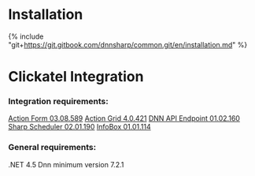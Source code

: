 # Installation

{% include "git+https://git.gitbook.com/dnnsharp/common.git/en/installation.md" %}

# Clickatel Integration

### Integration requirements:
[Action Form 03.08.589](http://www.dnnsharp.com/products/download?p=AFORM&v=03.08.589)
[Action Grid 4.0.421](http://www.dnnsharp.com/products/download?p=AGRID&v=04.00.421)
[DNN API Endpoint 01.02.160](http://www.dnnsharp.com/products/download?p=DNNAPIS&v=01.02.160)
[Sharp Scheduler 02.01.190](http://www.dnnsharp.com/products/download?p=SCHD&v=02.01.190)
[InfoBox 01.01.114](http://www.dnnsharp.com/products/download?p=INFOB&v=01.01.114)


### General requirements:
.NET 4.5
Dnn minimum version 7.2.1



